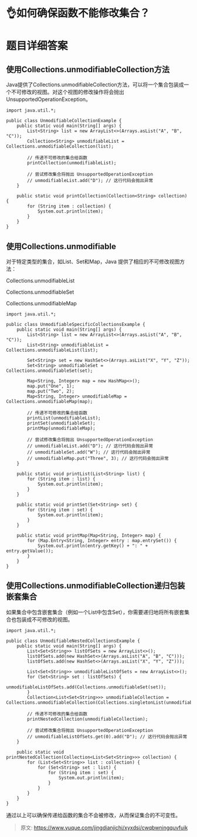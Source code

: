 # 👌如何确保函数不能修改集合？

# 题目详细答案
## 使用Collections.unmodifiableCollection方法
Java提供了Collections.unmodifiableCollection方法，可以将一个集合包装成一个不可修改的视图。对这个视图的修改操作将会抛出UnsupportedOperationException。

```plain
import java.util.*;

public class UnmodifiableCollectionExample {
    public static void main(String[] args) {
        List<String> list = new ArrayList<>(Arrays.asList("A", "B", "C"));
        Collection<String> unmodifiableList = Collections.unmodifiableCollection(list);

        // 传递不可修改的集合给函数
        printCollection(unmodifiableList);

        // 尝试修改集合将抛出 UnsupportedOperationException
        // unmodifiableList.add("D"); // 这行代码会抛出异常
    }

    public static void printCollection(Collection<String> collection) {
        for (String item : collection) {
            System.out.println(item);
        }
    }
}
```

## 使用Collections.unmodifiable
对于特定类型的集合，如List、Set和Map，Java 提供了相应的不可修改视图方法：

Collections.unmodifiableList

Collections.unmodifiableSet

Collections.unmodifiableMap

```plain
import java.util.*;

public class UnmodifiableSpecificCollectionsExample {
    public static void main(String[] args) {
        List<String> list = new ArrayList<>(Arrays.asList("A", "B", "C"));
        List<String> unmodifiableList = Collections.unmodifiableList(list);

        Set<String> set = new HashSet<>(Arrays.asList("X", "Y", "Z"));
        Set<String> unmodifiableSet = Collections.unmodifiableSet(set);

        Map<String, Integer> map = new HashMap<>();
        map.put("One", 1);
        map.put("Two", 2);
        Map<String, Integer> unmodifiableMap = Collections.unmodifiableMap(map);

        // 传递不可修改的集合给函数
        printList(unmodifiableList);
        printSet(unmodifiableSet);
        printMap(unmodifiableMap);

        // 尝试修改集合将抛出 UnsupportedOperationException
        // unmodifiableList.add("D"); // 这行代码会抛出异常
        // unmodifiableSet.add("W"); // 这行代码会抛出异常
        // unmodifiableMap.put("Three", 3); // 这行代码会抛出异常
    }

    public static void printList(List<String> list) {
        for (String item : list) {
            System.out.println(item);
        }
    }

    public static void printSet(Set<String> set) {
        for (String item : set) {
            System.out.println(item);
        }
    }

    public static void printMap(Map<String, Integer> map) {
        for (Map.Entry<String, Integer> entry : map.entrySet()) {
            System.out.println(entry.getKey() + ": " + entry.getValue());
        }
    }
}
```

## 使用Collections.unmodifiableCollection递归包装嵌套集合
如果集合中包含嵌套集合（例如一个List中包含Set），你需要递归地将所有嵌套集合也包装成不可修改的视图。

```plain
import java.util.*;

public class UnmodifiableNestedCollectionsExample {
    public static void main(String[] args) {
        List<Set<String>> listOfSets = new ArrayList<>();
        listOfSets.add(new HashSet<>(Arrays.asList("A", "B", "C")));
        listOfSets.add(new HashSet<>(Arrays.asList("X", "Y", "Z")));

        List<Set<String>> unmodifiableListOfSets = new ArrayList<>();
        for (Set<String> set : listOfSets) {
            unmodifiableListOfSets.add(Collections.unmodifiableSet(set));
        }
        Collection<List<Set<String>>> unmodifiableCollection = Collections.unmodifiableCollection(Collections.singletonList(unmodifiableListOfSets));

        // 传递不可修改的集合给函数
        printNestedCollection(unmodifiableCollection);

        // 尝试修改集合将抛出 UnsupportedOperationException
        // unmodifiableListOfSets.get(0).add("D"); // 这行代码会抛出异常
    }

    public static void printNestedCollection(Collection<List<Set<String>>> collection) {
        for (List<Set<String>> list : collection) {
            for (Set<String> set : list) {
                for (String item : set) {
                    System.out.println(item);
                }
            }
        }
    }
}
```

通过以上可以确保传递给函数的集合不会被修改，从而保证集合的不可变性。



> 原文: <https://www.yuque.com/jingdianjichi/xyxdsi/cwqbwningquvfuik>